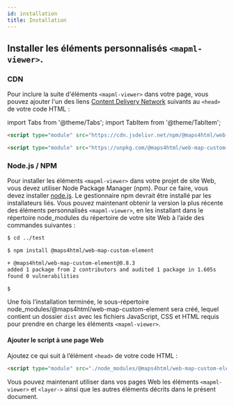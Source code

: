 ```yaml
---
id: installation
title: Installation
---
```


## Installer les éléments personnalisés `<mapml-viewer>`.

### CDN

Pour inclure la suite d'éléments `<mapml-viewer>` dans votre page, vous pouvez ajouter l'un des liens [Content Delivery Network](https://fr.wikipedia.org/wiki/R%C3%A9seau_de_diffusion_de_contenu) suivants au `<head>` de votre code HTML :

import Tabs from '@theme/Tabs';
import TabItem from '@theme/TabItem';

<Tabs>
<TabItem value="jsDelivr" label="jsDelivr">

```html
<script type="module" src="https://cdn.jsdelivr.net/npm/@maps4html/web-map-custom-element/dist/mapml-viewer.js"></script>
```

</TabItem>
<TabItem value="unpkg" label="unpkg">

```html
<script type="module" src="https://unpkg.com/@maps4html/web-map-custom-element/dist/mapml-viewer.js"></script>
```

</TabItem>
</Tabs>

### Node.js / NPM

Pour installer les éléments `<mapml-viewer>` dans votre projet de site Web, vous devez utiliser Node Package Manager (npm). Pour ce faire, vous devez installer [node.js](https://nodejs.org/en/download/). Le gestionnaire npm devrait être installé par les installateurs liés. Vous pouvez maintenant obtenir la version la plus récente des éléments personnalisés `<mapml-viewer>`, en les installant dans le répertoire node_modules du répertoire de votre site Web à l’aide des commandes suivantes :

```bash
$ cd ../test

$ npm install @maps4html/web-map-custom-element

+ @maps4html/web-map-custom-element@0.8.3
added 1 package from 2 contributors and audited 1 package in 1.605s
found 0 vulnerabilities

$
```

Une fois l’installation terminée, le sous-répertoire node_modules/@maps4html/web-map-custom-element sera créé, lequel contient un dossier `dist` avec les fichiers JavaScript, CSS et HTML requis pour prendre en charge les éléments `<mapml-viewer>`.

#### Ajouter le script à une page Web 

Ajoutez ce qui suit à l’élément `<head>` de votre code HTML :

```html
<script type="module" src="./node_modules/@maps4html/web-map-custom-element/dist/mapml-viewer.js"></script>
```

Vous pouvez maintenant utiliser dans vos pages Web les éléments `<mapml-viewer>` et `<layer->` ainsi que les autres éléments décrits dans le présent document.

